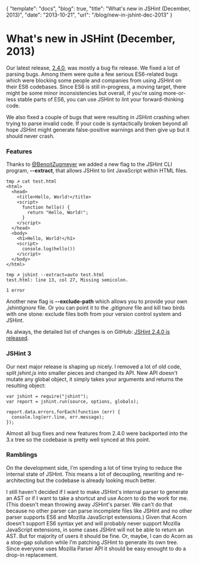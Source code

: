 {
  "template": "docs",
  "blog": true,
  "title": "What's new in JSHint (December, 2013)",
  "date": "2013-10-21",
  "url": "/blog/new-in-jshint-dec-2013"
}

# What's new in JSHint (December, 2013)

Our latest release, [2.4.0](https://github.com/jshint/jshint/releases/tag/2.4.0),
was mostly a bug fix release. We fixed a lot of parsing bugs. Among them were
quite a few serious ES6-related bugs which were blocking some people and
companies from using JSHint on their ES6 codebases. Since ES6 is still in-progress,
a moving target, there might be some minor inconsistencies but overall,
if you're using more-or-less stable parts of ES6, you can use JSHint to lint
your forward-thinking code.

We also fixed a couple of bugs that were resulting in JSHint crashing
when trying to parse invalid code. If your code is syntactically
broken beyond all hope JSHint might generate false-positive warnings
and then give up but it should never crash.

### Features

Thanks to [@BenoitZugmeyer](https://github.com/BenoitZugmeyer) we added
a new flag to the JSHint CLI program, **--extract**, that allows JSHint
to lint JavaScript within HTML files.

    tmp ☭ cat test.html
    <html>
      <head>
        <title>Hello, World!</title>
        <script>
          function hello() {
            return "Hello, World!";
          }
        </script>
      </head>
      <body>
        <h1>Hello, World!</h1>
        <script>
          console.log(hello())
        </script>
      </body>
    </html>

    tmp ☭ jshint --extract=auto test.html
    test.html: line 13, col 27, Missing semicolon.

    1 error

Another new flag is **--exclude-path** which allows you to provide your
own *.jshintignore* file. Or you can point it to the *.gitignore* file and
kill two birds with one stone: exclude files both from your version control
system and JSHint.

As always, the detailed list of changes is on GitHub: [JSHint 2.4.0 is released](https://github.com/jshint/jshint/releases/tag/2.4.0).

### JSHint 3

Our next major release is shaping up nicely. I removed a lot of old code,
split *jshint.js* into smaller pieces and changed its API. New API doesn't
mutate any global object, it simply takes your arguments and returns the
resulting object:

    var jshint = require("jshint");
    var report = jshint.run(source, options, globals);

    report.data.errors.forEach(function (err) {
      console.log(err.line, err.message);
    });

Almost all bug fixes and new features from 2.4.0 were backported into the
3.x tree so the codebase is pretty well synced at this point.

### Ramblings

On the development side, I'm spending a lot of time trying to reduce the
internal state of JSHint. This means a lot of decoupling, rewriting and
re-architecting but the codebase is already looking much better.

I still haven't decided if I want to make JSHint's internal parser
to generate an AST or if I want to take a shortcut and use Acorn to do
the work for me. (This doesn't mean throwing away JSHint's
parser. We can't do that because no other parser can parse incomplete
files like JSHint and no other parser supports ES6 and Mozilla JavaScript
extensions.) Given that Acorn doesn't support ES6 syntax yet and will
probably never support Mozilla JavaScript extensions, in some cases JSHint
will not be able to return an AST. But for majority of users it should be
fine. Or, maybe, I can do Acorn as a stop-gap solution while I'm patching
JSHint to generate its own tree. Since everyone uses Mozilla Parser API
it should be easy enought to do a drop-in replacement.